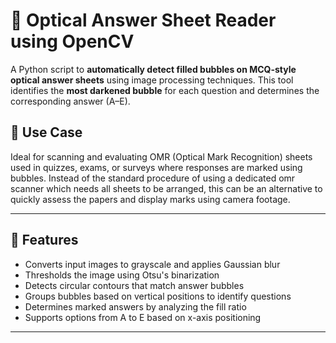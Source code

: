 # 📝 Optical Answer Sheet Reader using OpenCV

A Python script to **automatically detect filled bubbles on MCQ-style optical answer sheets** using image processing techniques. This tool identifies the **most darkened bubble** for each question and determines the corresponding answer (A–E).

## 📸 Use Case

Ideal for scanning and evaluating OMR (Optical Mark Recognition) sheets used in quizzes, exams, or surveys where responses are marked using bubbles.
Instead of the standard procedure of using a dedicated omr scanner which needs all sheets to be arranged, this can be an alternative to quickly assess the papers and display marks using camera footage.

---

## 🔧 Features

- Converts input images to grayscale and applies Gaussian blur
- Thresholds the image using Otsu's binarization
- Detects circular contours that match answer bubbles
- Groups bubbles based on vertical positions to identify questions
- Determines marked answers by analyzing the fill ratio
- Supports options from A to E based on x-axis positioning

---
